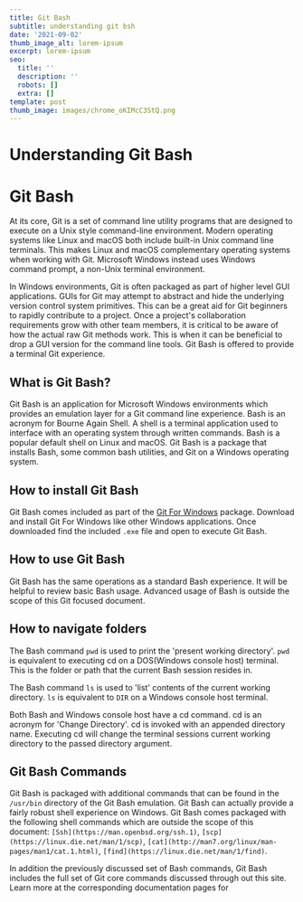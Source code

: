 ```yaml
---
title: Git Bash
subtitle: understanding git bsh
date: '2021-09-02'
thumb_image_alt: lorem-ipsum
excerpt: lorem-ipsum
seo:
  title: ''
  description: ''
  robots: []
  extra: []
template: post
thumb_image: images/chrome_oKIMcC3StQ.png
---
```


# Understanding Git Bash

# Git Bash

At its core, Git is a set of command line utility programs that are designed to execute on a Unix style command-line environment. Modern operating systems like Linux and macOS both include built-in Unix command line terminals. This makes Linux and macOS complementary operating systems when working with Git. Microsoft Windows instead uses Windows command prompt, a non-Unix terminal environment.

In Windows environments, Git is often packaged as part of higher level GUI applications. GUIs for Git may attempt to abstract and hide the underlying version control system primitives. This can be a great aid for Git beginners to rapidly contribute to a project. Once a project's collaboration requirements grow with other team members, it is critical to be aware of how the actual raw Git methods work. This is when it can be beneficial to drop a GUI version for the command line tools. Git Bash is offered to provide a terminal Git experience.

## What is Git Bash?

Git Bash is an application for Microsoft Windows environments which provides an emulation layer for a Git command line experience. Bash is an acronym for Bourne Again Shell. A shell is a terminal application used to interface with an operating system through written commands. Bash is a popular default shell on Linux and macOS. Git Bash is a package that installs Bash, some common bash utilities, and Git on a Windows operating system.

## How to install Git Bash

Git Bash comes included as part of the [Git For Windows](https://gitforwindows.org/) package. Download and install Git For Windows like other Windows applications. Once downloaded find the included `.exe` file and open to execute Git Bash.

## How to use Git Bash

Git Bash has the same operations as a standard Bash experience. It will be helpful to review basic Bash usage. Advanced usage of Bash is outside the scope of this Git focused document.

## How to navigate folders

The Bash command `pwd` is used to print the 'present working directory'. `pwd` is equivalent to executing cd on a DOS(Windows console host) terminal. This is the folder or path that the current Bash session resides in.

The Bash command `ls` is used to 'list' contents of the current working directory. `ls` is equivalent to `DIR` on a Windows console host terminal.

Both Bash and Windows console host have a cd command. cd is an acronym for 'Change Directory'. cd is invoked with an appended directory name. Executing cd will change the terminal sessions current working directory to the passed directory argument.

## Git Bash Commands

Git Bash is packaged with additional commands that can be found in the `/usr/bin` directory of the Git Bash emulation. Git Bash can actually provide a fairly robust shell experience on Windows. Git Bash comes packaged with the following shell commands which are outside the scope of this document: `[Ssh](https://man.openbsd.org/ssh.1)`, `[scp](https://linux.die.net/man/1/scp)`, `[cat](http://man7.org/linux/man-pages/man1/cat.1.html)`, `[find](https://linux.die.net/man/1/find)`.

In addition the previously discussed set of Bash commands, Git Bash includes the full set of Git core commands discussed through out this site. Learn more at the corresponding documentation pages for
